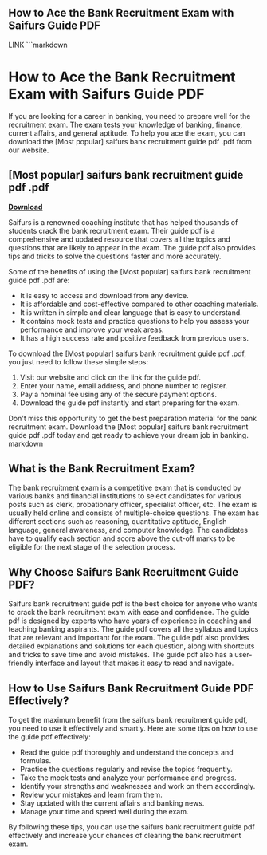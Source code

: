 ## How to Ace the Bank Recruitment Exam with Saifurs Guide PDF

 LINK ```markdown 
# How to Ace the Bank Recruitment Exam with Saifurs Guide PDF
 
If you are looking for a career in banking, you need to prepare well for the recruitment exam. The exam tests your knowledge of banking, finance, current affairs, and general aptitude. To help you ace the exam, you can download the [Most popular] saifurs bank recruitment guide pdf .pdf from our website.
 
## [Most popular] saifurs bank recruitment guide pdf .pdf


[**Download**](https://www.google.com/url?q=https%3A%2F%2Furllio.com%2F2tKyX8&sa=D&sntz=1&usg=AOvVaw2qIncQ3p0iFvDRW-Wj7T15)

 
Saifurs is a renowned coaching institute that has helped thousands of students crack the bank recruitment exam. Their guide pdf is a comprehensive and updated resource that covers all the topics and questions that are likely to appear in the exam. The guide pdf also provides tips and tricks to solve the questions faster and more accurately.
 
Some of the benefits of using the [Most popular] saifurs bank recruitment guide pdf .pdf are:
 
- It is easy to access and download from any device.
- It is affordable and cost-effective compared to other coaching materials.
- It is written in simple and clear language that is easy to understand.
- It contains mock tests and practice questions to help you assess your performance and improve your weak areas.
- It has a high success rate and positive feedback from previous users.

To download the [Most popular] saifurs bank recruitment guide pdf .pdf, you just need to follow these simple steps:

1. Visit our website and click on the link for the guide pdf.
2. Enter your name, email address, and phone number to register.
3. Pay a nominal fee using any of the secure payment options.
4. Download the guide pdf instantly and start preparing for the exam.

Don't miss this opportunity to get the best preparation material for the bank recruitment exam. Download the [Most popular] saifurs bank recruitment guide pdf .pdf today and get ready to achieve your dream job in banking.
 ```  ```markdown 
## What is the Bank Recruitment Exam?
 
The bank recruitment exam is a competitive exam that is conducted by various banks and financial institutions to select candidates for various posts such as clerk, probationary officer, specialist officer, etc. The exam is usually held online and consists of multiple-choice questions. The exam has different sections such as reasoning, quantitative aptitude, English language, general awareness, and computer knowledge. The candidates have to qualify each section and score above the cut-off marks to be eligible for the next stage of the selection process.
 
## Why Choose Saifurs Bank Recruitment Guide PDF?
 
Saifurs bank recruitment guide pdf is the best choice for anyone who wants to crack the bank recruitment exam with ease and confidence. The guide pdf is designed by experts who have years of experience in coaching and teaching banking aspirants. The guide pdf covers all the syllabus and topics that are relevant and important for the exam. The guide pdf also provides detailed explanations and solutions for each question, along with shortcuts and tricks to save time and avoid mistakes. The guide pdf also has a user-friendly interface and layout that makes it easy to read and navigate.
 
## How to Use Saifurs Bank Recruitment Guide PDF Effectively?
 
To get the maximum benefit from the saifurs bank recruitment guide pdf, you need to use it effectively and smartly. Here are some tips on how to use the guide pdf effectively:

- Read the guide pdf thoroughly and understand the concepts and formulas.
- Practice the questions regularly and revise the topics frequently.
- Take the mock tests and analyze your performance and progress.
- Identify your strengths and weaknesses and work on them accordingly.
- Review your mistakes and learn from them.
- Stay updated with the current affairs and banking news.
- Manage your time and speed well during the exam.

By following these tips, you can use the saifurs bank recruitment guide pdf effectively and increase your chances of clearing the bank recruitment exam.
 ``` 0f148eb4a0
